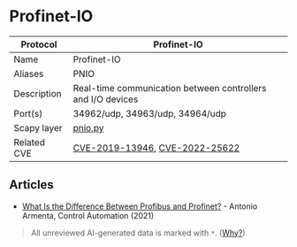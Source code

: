 # Profinet-IO

| Protocol | Profinet-IO |
|---|---|
| Name | Profinet-IO |
| Aliases | PNIO |
| Description | Real-time communication between controllers and I/O devices |
| Port(s) | 34962/udp, 34963/udp, 34964/udp |
| Scapy layer | [pnio.py](https://github.com/secdev/scapy/blob/master/scapy/contrib/pnio.py) |
| Related CVE | [CVE-2019-13946](https://nvd.nist.gov/vuln/detail/CVE-2019-13946), [CVE-2022-25622](https://nvd.nist.gov/vuln/detail/CVE-2022-25622) |

## Articles
- [What Is the Difference Between Profibus and Profinet?](https://control.com/technical-articles/understanding-profibus-vs-profinet/) - Antonio Armenta, Control Automation (2021)

> All unreviewed AI-generated data is marked with `*`. ([Why?](../srcs/README.md#note-on-ai-generated-content))
